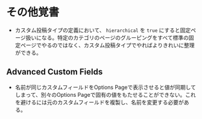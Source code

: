 # その他覚書

- カスタム投稿タイプの定義において、 `hierarchical` を `true` にすると固定ページ扱いになる。特定のカテゴリのページのグルーピングをすべて標準の固定ページでやるのではなく、カスタム投稿タイプでやればよりきれいに整理ができる。

## Advanced Custom Fields

- 名前が同じカスタムフィールドをOptions Pageで表示させると値が同期してしまって、別々のOptions Pageで固有の値をもたせることができない。これを避けるには元のカスタムフィールドを複製し、名前を変更する必要がある。
